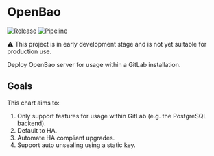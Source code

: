 # OpenBao

[![Release](https://gitlab.com/gitlab-org/cloud-native/charts/openbao/-/badges/release.svg)](#)
[![Pipeline](https://gitlab.com/gitlab-org/cloud-native/charts/openbao/badges/main/pipeline.svg)](#)

:warning: This project is in early development stage and is not yet suitable
for production use.

Deploy OpenBao server for usage within a GitLab installation.

## Goals

This chart aims to:

1. Only support features for usage within GitLab (e.g. the PostgreSQL backend).
1. Default to HA.
1. Automate HA compliant upgrades.
1. Support auto unsealing using a static key.
